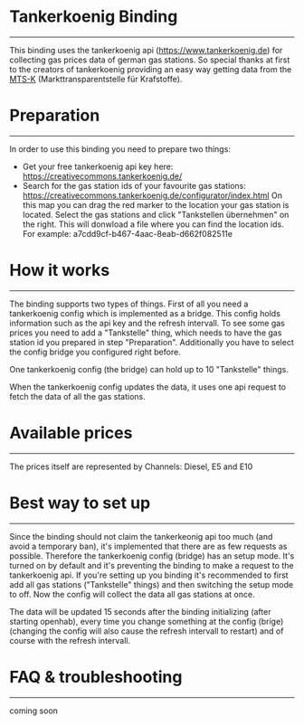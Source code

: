 # Tankerkoenig Binding
---
This binding uses the tankerkoenig api (https://www.tankerkoenig.de) for collecting gas prices data of german gas stations.
So special thanks at first to the creators of tankerkoenig providing an easy way getting data from the [MTS-K]  (Markttransparentstelle für Krafstoffe).

# Preparation
---
In order to use this binding you need to prepare two things:
* Get your free tankerkoenig api key here: https://creativecommons.tankerkoenig.de/
* Search for the gas station ids of your favourite gas stations: https://creativecommons.tankerkoenig.de/configurator/index.html
On this map you can drag the red marker to the location your gas station is located. Select the gas stations and click "Tankstellen übernehmen" on the right. This will donwload a file where you can find the location ids. For example:
a7cdd9cf-b467-4aac-8eab-d662f082511e

# How it works
---
The binding supports two types of things.
First of all you need a tankerkoenig config which is implemented as a bridge. This config holds information such as the api key and the refresh intervall. 
To see some gas prices you need to add a "Tankstelle" thing, which needs to have the gas station id you prepared in step "Preparation". Additionally you have to select the config bridge you configured right before.

One tankerkoenig config (the bridge) can hold up to 10 "Tankstelle" things.

When the tankerkoenig config updates the data, it uses one api request to fetch the data of all the gas stations.

# Available prices
---
The prices itself are represented by Channels: Diesel, E5 and E10


# Best way to set up
---
Since the binding should not claim the tankerkeonig api too much (and avoid a temporary ban), it's implemented that there are as few requests as possible.
Therefore the tankerkoenig config (bridge) has an setup mode. It's turned on by default and it's preventing the binding to make a request to the tankerkoenig api. 
If you're setting up you binding it's recommended to first add all gas stations ("Tankstelle" things) and then switching the setup mode to off. Now the config will collect the data all gas stations at once.

The data will be updated 15 seconds after the binding initializing (after starting openhab), every time you change something at the config (brige) (changing the config will also cause the refresh intervall to restart) and of course with the refresh intervall.

   [MTS-K]: <https://www.bundeskartellamt.de/DE/Wirtschaftsbereiche/Mineral%C3%B6l/MTS-Kraftstoffe/Verbraucher/verbraucher_node.html>


# FAQ & troubleshooting
---

coming soon